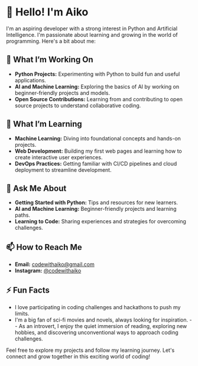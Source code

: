 # 👋 Hello! I'm Aiko
I'm an aspiring developer with a strong interest in Python and Artificial Intelligence. I'm passionate about learning and growing in the world of programming. Here's a bit about me:

## 🔭 What I’m Working On

- **Python Projects:** Experimenting with Python to build fun and useful applications.
- **AI and Machine Learning:** Exploring the basics of AI by working on beginner-friendly projects and models.
- **Open Source Contributions:** Learning from and contributing to open source projects to understand collaborative coding.

## 🌱 What I’m Learning

- **Machine Learning:** Diving into foundational concepts and hands-on projects.
- **Web Development:** Building my first web pages and learning how to create interactive user experiences.
- **DevOps Practices:** Getting familiar with CI/CD pipelines and cloud deployment to streamline development.

## 💬 Ask Me About

- **Getting Started with Python:** Tips and resources for new learners.
- **AI and Machine Learning:** Beginner-friendly projects and learning paths.
- **Learning to Code:** Sharing experiences and strategies for overcoming challenges.

## 📫 How to Reach Me

- **Email:** codewithaiko@gmail.com
- **Instagram:** [@codewithaiko](https://www.instagram.com/codewithaiko?igsh=MWxkYWZ4dXJhczZ2aA==)

## ⚡ Fun Facts

- I love participating in coding challenges and hackathons to push my limits.
- I'm a big fan of sci-fi movies and novels, always looking for inspiration.
-- As an introvert, I enjoy the quiet immersion of reading, exploring new hobbies, and discovering unconventional ways to approach coding challenges.

Feel free to explore my projects and follow my learning journey. Let's connect and grow together in this exciting world of coding!
